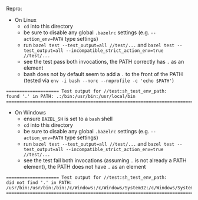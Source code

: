 Repro:
- On Linux
  - `cd` into this directory
  - be sure to disable any global `.bazelrc` settings (e.g. `--action_env=PATH` type settings)
  - run `bazel test --test_output=all //test/...` and `bazel test --test_output=all --incompatible_strict_action_env=true //test/...`
  - see the test pass both invocations, the PATH correctly has `.` as an element
  - bash does not by default seem to add a `.` to the front of the PATH (tested via `env -i bash --norc --noprofile -c 'echo $PATH'`)

```
==================== Test output for //test:sh_test_env_path:
found '.' in PATH: .:/bin:/usr/bin:/usr/local/bin
================================================================================
```

- On Windows
  - ensure `BAZEL_SH` is set to a `bash` shell
  - `cd` into this directory
  - be sure to disable any global `.bazelrc` settings (e.g. `--action_env=PATH` type settings)
  - run `bazel test --test_output=all //test/...` and `bazel test --test_output=all --incompatible_strict_action_env=true //test/...`
  - see the test fail both invocations (assuming `.` is not already a PATH element), the PATH does not have `.` as an element

```
==================== Test output for //test:sh_test_env_path:
did not find '.' in PATH: /usr/bin:/usr/bin:/bin:/c/Windows:/c/Windows/System32:/c/Windows/System32/WindowsPowerShell/v1.0
================================================================================
```
